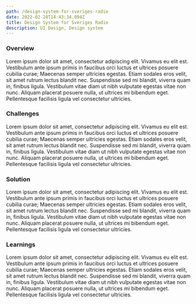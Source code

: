 ```yaml
---
path: /design-system-for-sveriges-radio
date: 2022-02-28T14:43:34.094Z
title: Design System for Sveriges Radio
description: UI Design, Design system
---
```

### Overview

Lorem ipsum dolor sit amet, consectetur adipiscing elit. Vivamus eu elit est. Vestibulum ante ipsum primis in faucibus orci luctus et ultrices posuere cubilia curae; Maecenas semper ultricies egestas. Etiam sodales eros velit, sit amet rutrum lectus blandit nec. Suspendisse sed mi blandit, viverra quam in, finibus ligula. Vestibulum vitae diam ut nibh vulputate egestas vitae non nunc. Aliquam placerat posuere nulla, ut ultrices mi bibendum eget. Pellentesque facilisis ligula vel consectetur ultricies.



### Challenges

Lorem ipsum dolor sit amet, consectetur adipiscing elit. Vivamus eu elit est. Vestibulum ante ipsum primis in faucibus orci luctus et ultrices posuere cubilia curae; Maecenas semper ultricies egestas. Etiam sodales eros velit, sit amet rutrum lectus blandit nec. Suspendisse sed mi blandit, viverra quam in, finibus ligula. Vestibulum vitae diam ut nibh vulputate egestas vitae non nunc. Aliquam placerat posuere nulla, ut ultrices mi bibendum eget. Pellentesque facilisis ligula vel consectetur ultricies.

### Solution

Lorem ipsum dolor sit amet, consectetur adipiscing elit. Vivamus eu elit est. Vestibulum ante ipsum primis in faucibus orci luctus et ultrices posuere cubilia curae; Maecenas semper ultricies egestas. Etiam sodales eros velit, sit amet rutrum lectus blandit nec. Suspendisse sed mi blandit, viverra quam in, finibus ligula. Vestibulum vitae diam ut nibh vulputate egestas vitae non nunc. Aliquam placerat posuere nulla, ut ultrices mi bibendum eget. Pellentesque facilisis ligula vel consectetur ultricies.

### Learnings

Lorem ipsum dolor sit amet, consectetur adipiscing elit. Vivamus eu elit est. Vestibulum ante ipsum primis in faucibus orci luctus et ultrices posuere cubilia curae; Maecenas semper ultricies egestas. Etiam sodales eros velit, sit amet rutrum lectus blandit nec. Suspendisse sed mi blandit, viverra quam in, finibus ligula. Vestibulum vitae diam ut nibh vulputate egestas vitae non nunc. Aliquam placerat posuere nulla, ut ultrices mi bibendum eget. Pellentesque facilisis ligula vel consectetur ultricies.